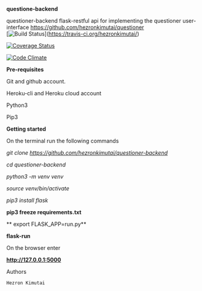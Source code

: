 **questione-backend**

questioner-backend  flask-restful api for implementing the questioner user-interface https://github.com/hezronkimutai/questioner  
[![Build Status](https://travis-ci.org/hezronkimutai/questioner-backend.svg?branch=master)](https://travis-ci.org/hezronkimutai/<repo name>)

[![Coverage Status](https://coveralls.io/repos/github/hezronkimutai/questioner-backend/badge.svg?branch=master)](https://coveralls.io/github/hezronkimutai/questioner-backend?branch=master)

[![Code Climate](https://codeclimate.com/github/codeclimate/codeclimate/badges/gpa.svg)](https://codeclimate.com/github/hezronkimutai/questioner-backend)

**Pre-requisites**

Git and github account.

Heroku-cli and Heroku cloud account

Python3

Pip3


**Getting started**

On the terminal run the following commands

*git clone https://github.com/hezronkimutai/questioner-backend*

*cd questioner-backend*

*python3 -m venv venv*

*source venv/bin/activate*

*pip3 install flask*

**pip3 freeze requirements.txt**

** export FLASK_APP=run.py**

**flask-run**


On the browser enter 

**http://127.0.0.1:5000**



Authors

    Hezron Kimutai

